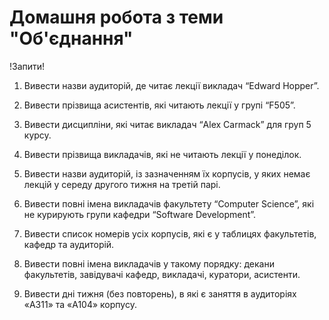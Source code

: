 # Домашня робота з теми "Об'єднання"

!Запити!

1. Вивести назви аудиторій, де читає лекції викладач “Edward 
Hopper”.

2. Вивести прізвища асистентів, які читають лекції у групі 
“F505”.

3. Вивести дисципліни, які читає викладач “Alex Carmack” 
для груп 5 курсу.

4. Вивести прізвища викладачів, які не читають лекції у понеділок.

5. Вивести назви аудиторій, із зазначенням їх корпусів, у яких 
немає лекцій у середу другого тижня на третій парі.

6. Вивести повні імена викладачів факультету “Computer Science”, 
які не курирують групи кафедри “Software Development”.

7. Вивести список номерів усіх корпусів, які є у таблицях 
факультетів, кафедр та аудиторій.

8. Вивести повні імена викладачів у такому порядку: декани факультетів, завідувачі кафедр, викладачі, куратори, 
асистенти.

9. Вивести дні тижня (без повторень), в які є заняття в аудиторіях «A311» та «A104» корпусу.

